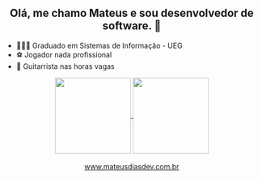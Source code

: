 <div  align="center"><h2> Olá, me chamo Mateus e sou desenvolvedor de software. 👋</h2> </div>

- 👨🏽‍🎓 Graduado em Sistemas de Informação - UEG
- ⚽ Jogador nada profissional
- 🎸 Guitarrista nas horas vagas

<div align="center">
<a href="https://github.com/anuraghazra/convoychat">
  <img height=150 align="center" src="https://github-readme-stats.vercel.app/api/top-langs?username=mateusdi&layout=compact&langs_count=8&card_width=320&hide=javascript,html,css" />
</a>
<a href="https://github.com/anuraghazra/github-readme-stats">
  <img height=150 align="center" src="https://github-readme-stats.vercel.app/api?username=mateusdi" />
</a>
</div>
<br>
<div  align="center"><a  href="www.mateusdiasdev.com.br">www.mateusdiasdev.com.br</a></div>

<!--
**mateusdi/mateusdi** is a ✨ _special_ ✨ repository because its `README.md` (this file) appears on your GitHub profile.

Here are some ideas to get you started:
- 👨🏽‍🎓 Graduado em Sistemas de Informação - UEG
- 🔭 I’m currently working on ...
- 🌱 I’m currently learning ...
- 👯 I’m looking to collaborate on ...
- 🤔 I’m looking for help with ...
- 💬 Ask me about ...
- 📫 How to reach me: ...
- 😄 Pronouns: ...
- ⚡ Fun fact: ...
-->

